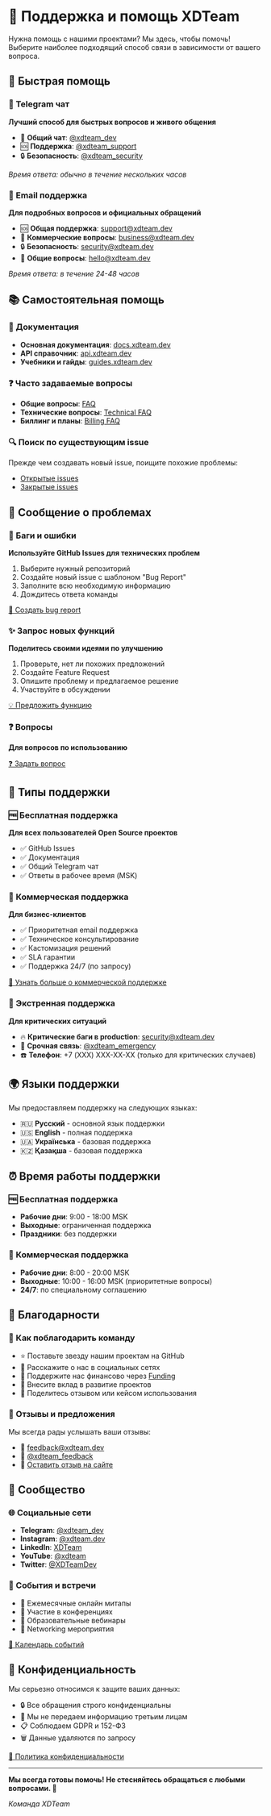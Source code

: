 # 🤝 Поддержка и помощь XDTeam

Нужна помощь с нашими проектами? Мы здесь, чтобы помочь! Выберите наиболее подходящий способ связи в зависимости от вашего вопроса.

## 🚀 Быстрая помощь

### 💬 Telegram чат
**Лучший способ для быстрых вопросов и живого общения**

- 👥 **Общий чат**: [@xdteam_dev](https://t.me/xdteam_dev)
- 🆘 **Поддержка**: [@xdteam_support](https://t.me/xdteam_support)
- 🔒 **Безопасность**: [@xdteam_security](https://t.me/xdteam_security)

*Время ответа: обычно в течение нескольких часов*

### 📧 Email поддержка
**Для подробных вопросов и официальных обращений**

- 🆘 **Общая поддержка**: [support@xdteam.dev](mailto:support@xdteam.dev)
- 💼 **Коммерческие вопросы**: [business@xdteam.dev](mailto:business@xdteam.dev)
- 🔒 **Безопасность**: [security@xdteam.dev](mailto:security@xdteam.dev)
- 📧 **Общие вопросы**: [hello@xdteam.dev](mailto:hello@xdteam.dev)

*Время ответа: в течение 24-48 часов*

## 📚 Самостоятельная помощь

### 📖 Документация
- **Основная документация**: [docs.xdteam.dev](https://docs.xdteam.dev)
- **API справочник**: [api.xdteam.dev](https://api.xdteam.dev)
- **Учебники и гайды**: [guides.xdteam.dev](https://guides.xdteam.dev)

### ❓ Часто задаваемые вопросы
- **Общие вопросы**: [FAQ](https://docs.xdteam.dev/faq)
- **Технические вопросы**: [Technical FAQ](https://docs.xdteam.dev/tech-faq)
- **Биллинг и планы**: [Billing FAQ](https://docs.xdteam.dev/billing-faq)

### 🔍 Поиск по существующим issue
Прежде чем создавать новый issue, поищите похожие проблемы:
- [Открытые issues](https://github.com/search?q=org%3AXDTeam+is%3Aissue+is%3Aopen)
- [Закрытые issues](https://github.com/search?q=org%3AXDTeam+is%3Aissue+is%3Aclosed)

## 🐛 Сообщение о проблемах

### 🐞 Баги и ошибки
**Используйте GitHub Issues для технических проблем**

1. Выберите нужный репозиторий
2. Создайте новый issue с шаблоном "Bug Report"
3. Заполните всю необходимую информацию
4. Дождитесь ответа команды

[📝 Создать bug report](https://github.com/XDTeam/.github/issues/new?template=bug_report.yml)

### ✨ Запрос новых функций
**Поделитесь своими идеями по улучшению**

1. Проверьте, нет ли похожих предложений
2. Создайте Feature Request
3. Опишите проблему и предлагаемое решение
4. Участвуйте в обсуждении

[💡 Предложить функцию](https://github.com/XDTeam/.github/issues/new?template=feature_request.yml)

### ❓ Вопросы
**Для вопросов по использованию**

[❓ Задать вопрос](https://github.com/XDTeam/.github/issues/new?template=question.yml)

## 🎯 Типы поддержки

### 🆓 Бесплатная поддержка
**Для всех пользователей Open Source проектов**

- ✅ GitHub Issues
- ✅ Документация
- ✅ Общий Telegram чат
- ✅ Ответы в рабочее время (MSK)

### 💼 Коммерческая поддержка
**Для бизнес-клиентов**

- ✅ Приоритетная email поддержка
- ✅ Техническое консультирование
- ✅ Кастомизация решений
- ✅ SLA гарантии
- ✅ Поддержка 24/7 (по запросу)

[💼 Узнать больше о коммерческой поддержке](https://xdteam.dev/support/business)

### 🚨 Экстренная поддержка
**Для критических ситуаций**

- 🔥 **Критические баги в production**: [security@xdteam.dev](mailto:security@xdteam.dev)
- 📱 **Срочная связь**: [@xdteam_emergency](https://t.me/xdteam_emergency)
- ☎️ **Телефон**: +7 (XXX) XXX-XX-XX (только для критических случаев)

## 🌍 Языки поддержки

Мы предоставляем поддержку на следующих языках:

- 🇷🇺 **Русский** - основной язык поддержки
- 🇺🇸 **English** - полная поддержка
- 🇺🇦 **Українська** - базовая поддержка
- 🇰🇿 **Қазақша** - базовая поддержка

## ⏰ Время работы поддержки

### 🆓 Бесплатная поддержка
- **Рабочие дни**: 9:00 - 18:00 MSK
- **Выходные**: ограниченная поддержка
- **Праздники**: без поддержки

### 💼 Коммерческая поддержка
- **Рабочие дни**: 8:00 - 20:00 MSK
- **Выходные**: 10:00 - 16:00 MSK (приоритетные вопросы)
- **24/7**: по специальному соглашению

## 🎁 Благодарности

### 🌟 Как поблагодарить команду

- ⭐ Поставьте звезду нашим проектам на GitHub
- 📢 Расскажите о нас в социальных сетях
- 💝 Поддержите нас финансово через [Funding](https://github.com/sponsors/XDTeam)
- 🤝 Внесите вклад в развитие проектов
- 📝 Поделитесь отзывом или кейсом использования

### 📝 Отзывы и предложения

Мы всегда рады услышать ваши отзывы:

- 📧 [feedback@xdteam.dev](mailto:feedback@xdteam.dev)
- 📱 [@xdteam_feedback](https://t.me/xdteam_feedback)
- 🌟 [Оставить отзыв на сайте](https://xdteam.dev/reviews)

## 🤝 Сообщество

### 🌐 Социальные сети
- **Telegram**: [@xdteam_dev](https://t.me/xdteam_dev)
- **Instagram**: [@xdteam.dev](https://instagram.com/xdteam.dev)
- **LinkedIn**: [XDTeam](https://linkedin.com/company/xdteam)
- **YouTube**: [@xdteam](https://youtube.com/@xdteam)
- **Twitter**: [@XDTeamDev](https://twitter.com/XDTeamDev)

### 🎉 События и встречи
- 📅 Ежемесячные онлайн митапы
- 🎪 Участие в конференциях
- 🏫 Образовательные вебинары
- 🤝 Networking мероприятия

[📅 Календарь событий](https://xdteam.dev/events)

## 🔐 Конфиденциальность

Мы серьезно относимся к защите ваших данных:

- 🔒 Все обращения строго конфиденциальны
- 🚫 Мы не передаем информацию третьим лицам
- 📋 Соблюдаем GDPR и 152-ФЗ
- 🗑️ Данные удаляются по запросу

[🔐 Политика конфиденциальности](https://xdteam.dev/privacy)

---

**Мы всегда готовы помочь! Не стесняйтесь обращаться с любыми вопросами. 💜**

*Команда XDTeam*

